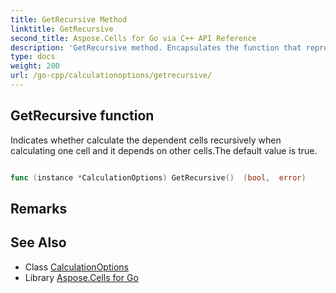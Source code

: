```yaml
---
title: GetRecursive Method 
linktitle: GetRecursive
second_title: Aspose.Cells for Go via C++ API Reference
description: 'GetRecursive method. Encapsulates the function that represents getrecursive in Go.'
type: docs
weight: 200
url: /go-cpp/calculationoptions/getrecursive/
---
```


## GetRecursive function

Indicates whether calculate the dependent cells recursively when calculating one cell and it depends on other cells.The default value is true.

```go

func (instance *CalculationOptions) GetRecursive()  (bool,  error) 

```

## Remarks


## See Also

* Class [CalculationOptions](../)
* Library [Aspose.Cells for Go](../../)
